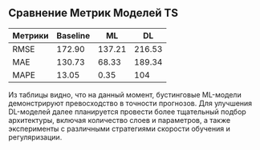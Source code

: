 ## Сравнение Метрик Моделей TS

| Метрики  | Baseline |    ML    |    DL    |
|----------|----------|----------|----------|
| RMSE     | 172.90   | 137.21   | 216.53   |
| MAE      | 130.73   | 68.33    | 189.34   |
| MAPE     | 13.05    | 0.35     | 104      |

Из таблицы видно, что на данный момент, бустинговые ML-модели демонстрируют превосходство в точности прогнозов. Для улучшения DL-моделей далее планируется провести более тщательный подбор архитектуры, включая количество слоев и параметров, а также эксперименты с различными стратегиями скорости обучения и регуляризации.

